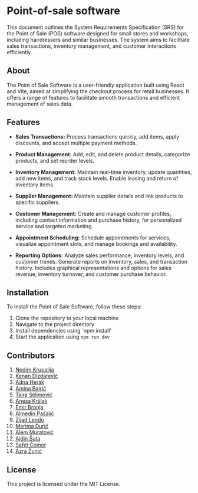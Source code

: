 # Point-of-sale software 

This document outlines the System Requirements Specification (SRS) for the Point of Sale (POS) software designed for small stores and workshops, including hairdressers and similar businesses. The system aims to facilitate sales transactions, inventory management, and customer interactions efficiently.

## About

The Point of Sale Software is a user-friendly application built using React and Vite, aimed at simplifying the checkout process for retail businesses. It offers a range of features to facilitate smooth transactions and efficient management of sales data.


## Features

- **Sales Transactions:** Process transactions quickly, add items, apply discounts, and accept multiple payment methods.

- **Product Management:** Add, edit, and delete product details, categorize products, and set reorder levels.

- **Inventory Management:** Maintain real-time inventory, update quantities, add new items, and track stock levels. Enable leasing and return of inventory items.

- **Supplier Management:** Maintain supplier details and link products to specific suppliers.

- **Customer Management:** Create and manage customer profiles, including contact information and purchase history, for personalized service and targeted marketing.

- **Appointment Scheduling:** Schedule appointments for services, visualize appointment slots, and manage bookings and availability.

- **Reporting Options:** Analyze sales performance, inventory levels, and customer trends. Generate reports on inventory, sales, and transaction history. Includes graphical representations and options for sales revenue, inventory turnover, and customer purchase behavior.

 ## Installation

To install the Point of Sale Software, follow these steps:

1. Clone the repository to your local machine
2. Navigate to the project directory
3. Install dependencies using `npm install'
4. Start the application using `npm run dev`

## Contributors
1. [Nedim Krupalija](https://github.com/nedimkrupalija)
2. [Kenan Dizdarević](https://github.com/kenankd)
3. [Adna Herak](https://github.com/aherak2)
4. [Amina Bajrić](https://github.com/abajric2)
5. [Tajra Selimović](https://github.com/selimovictajra)
6. [Anesa Kršlak](https://github.com/akrslak1)
7. [Emir Bronja](https://github.com/ebronja1)
8. [Almedin Pašalić](https://github.com/apasalic10)
9. [Zijad Lendo](https://github.com/zlendo1)
10. [Merima Durić](https://github.com/mdur1c)
11. [Alem Muratović](https://github.com/amuratovic2)
12. [Ajdin Šuta](https://github.com/asuta2)
13. [Safet Čomor](https://github.com/scomor55)
14. [Azra Žunić](https://github.com/azunic3)

## License
This project is licensed under the MIT License.

